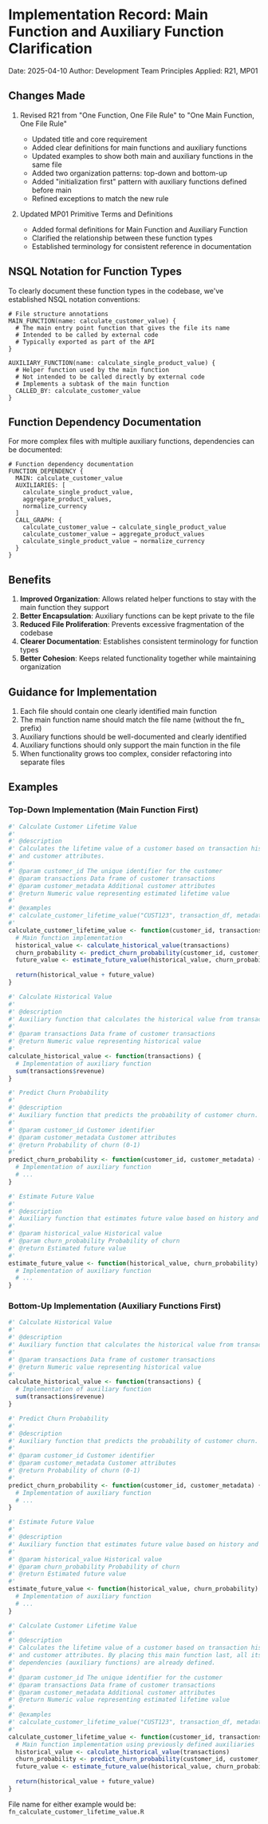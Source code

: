 # Implementation Record: Main Function and Auxiliary Function Clarification

Date: 2025-04-10
Author: Development Team
Principles Applied: R21, MP01

## Changes Made

1. Revised R21 from "One Function, One File Rule" to "One Main Function, One File Rule"
   - Updated title and core requirement
   - Added clear definitions for main functions and auxiliary functions
   - Updated examples to show both main and auxiliary functions in the same file
   - Added two organization patterns: top-down and bottom-up
   - Added "initialization first" pattern with auxiliary functions defined before main
   - Refined exceptions to match the new rule

2. Updated MP01 Primitive Terms and Definitions
   - Added formal definitions for Main Function and Auxiliary Function
   - Clarified the relationship between these function types
   - Established terminology for consistent reference in documentation

## NSQL Notation for Function Types

To clearly document these function types in the codebase, we've established NSQL notation conventions:

```
# File structure annotations
MAIN_FUNCTION(name: calculate_customer_value) {
  # The main entry point function that gives the file its name
  # Intended to be called by external code
  # Typically exported as part of the API
}

AUXILIARY_FUNCTION(name: calculate_single_product_value) {
  # Helper function used by the main function
  # Not intended to be called directly by external code
  # Implements a subtask of the main function
  CALLED_BY: calculate_customer_value
}
```

## Function Dependency Documentation

For more complex files with multiple auxiliary functions, dependencies can be documented:

```
# Function dependency documentation
FUNCTION_DEPENDENCY {
  MAIN: calculate_customer_value
  AUXILIARIES: [
    calculate_single_product_value,
    aggregate_product_values,
    normalize_currency
  ]
  CALL_GRAPH: {
    calculate_customer_value → calculate_single_product_value
    calculate_customer_value → aggregate_product_values
    calculate_single_product_value → normalize_currency
  }
}
```

## Benefits

1. **Improved Organization**: Allows related helper functions to stay with the main function they support
2. **Better Encapsulation**: Auxiliary functions can be kept private to the file
3. **Reduced File Proliferation**: Prevents excessive fragmentation of the codebase
4. **Clearer Documentation**: Establishes consistent terminology for function types
5. **Better Cohesion**: Keeps related functionality together while maintaining organization

## Guidance for Implementation

1. Each file should contain one clearly identified main function
2. The main function name should match the file name (without the fn_ prefix)
3. Auxiliary functions should be well-documented and clearly identified
4. Auxiliary functions should only support the main function in the file
5. When functionality grows too complex, consider refactoring into separate files

## Examples

### Top-Down Implementation (Main Function First)

```r
#' Calculate Customer Lifetime Value
#'
#' @description
#' Calculates the lifetime value of a customer based on transaction history
#' and customer attributes.
#'
#' @param customer_id The unique identifier for the customer
#' @param transactions Data frame of customer transactions
#' @param customer_metadata Additional customer attributes
#' @return Numeric value representing estimated lifetime value
#'
#' @examples
#' calculate_customer_lifetime_value("CUST123", transaction_df, metadata_df)
#'
calculate_customer_lifetime_value <- function(customer_id, transactions, customer_metadata) {
  # Main function implementation
  historical_value <- calculate_historical_value(transactions)
  churn_probability <- predict_churn_probability(customer_id, customer_metadata)
  future_value <- estimate_future_value(historical_value, churn_probability)
  
  return(historical_value + future_value)
}

#' Calculate Historical Value
#'
#' @description
#' Auxiliary function that calculates the historical value from transactions.
#'
#' @param transactions Data frame of customer transactions
#' @return Numeric value representing historical value
#'
calculate_historical_value <- function(transactions) {
  # Implementation of auxiliary function
  sum(transactions$revenue)
}

#' Predict Churn Probability
#'
#' @description
#' Auxiliary function that predicts the probability of customer churn.
#'
#' @param customer_id Customer identifier
#' @param customer_metadata Customer attributes
#' @return Probability of churn (0-1)
#'
predict_churn_probability <- function(customer_id, customer_metadata) {
  # Implementation of auxiliary function
  # ...
}

#' Estimate Future Value
#'
#' @description
#' Auxiliary function that estimates future value based on history and churn.
#'
#' @param historical_value Historical value
#' @param churn_probability Probability of churn
#' @return Estimated future value
#'
estimate_future_value <- function(historical_value, churn_probability) {
  # Implementation of auxiliary function
  # ...
}
```

### Bottom-Up Implementation (Auxiliary Functions First)

```r
#' Calculate Historical Value
#'
#' @description
#' Auxiliary function that calculates the historical value from transactions.
#'
#' @param transactions Data frame of customer transactions
#' @return Numeric value representing historical value
#'
calculate_historical_value <- function(transactions) {
  # Implementation of auxiliary function
  sum(transactions$revenue)
}

#' Predict Churn Probability
#'
#' @description
#' Auxiliary function that predicts the probability of customer churn.
#'
#' @param customer_id Customer identifier
#' @param customer_metadata Customer attributes
#' @return Probability of churn (0-1)
#'
predict_churn_probability <- function(customer_id, customer_metadata) {
  # Implementation of auxiliary function
  # ...
}

#' Estimate Future Value
#'
#' @description
#' Auxiliary function that estimates future value based on history and churn.
#'
#' @param historical_value Historical value
#' @param churn_probability Probability of churn
#' @return Estimated future value
#'
estimate_future_value <- function(historical_value, churn_probability) {
  # Implementation of auxiliary function
  # ...
}

#' Calculate Customer Lifetime Value
#'
#' @description
#' Calculates the lifetime value of a customer based on transaction history
#' and customer attributes. By placing this main function last, all its
#' dependencies (auxiliary functions) are already defined.
#'
#' @param customer_id The unique identifier for the customer
#' @param transactions Data frame of customer transactions
#' @param customer_metadata Additional customer attributes
#' @return Numeric value representing estimated lifetime value
#'
#' @examples
#' calculate_customer_lifetime_value("CUST123", transaction_df, metadata_df)
#'
calculate_customer_lifetime_value <- function(customer_id, transactions, customer_metadata) {
  # Main function implementation using previously defined auxiliaries
  historical_value <- calculate_historical_value(transactions)
  churn_probability <- predict_churn_probability(customer_id, customer_metadata)
  future_value <- estimate_future_value(historical_value, churn_probability)
  
  return(historical_value + future_value)
}
```

File name for either example would be: `fn_calculate_customer_lifetime_value.R`